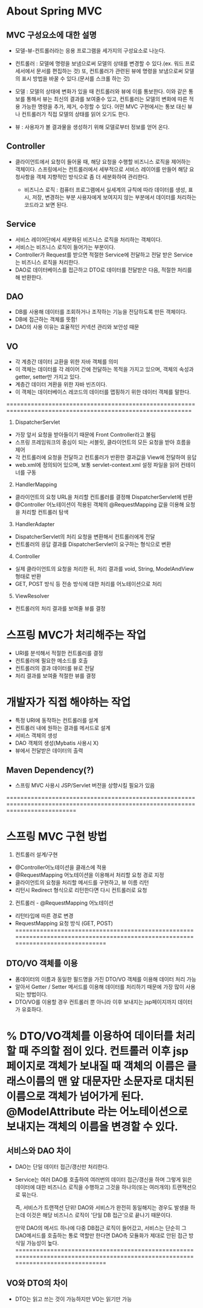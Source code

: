 # About Spring MVC

## MVC 구성요소에 대한 설명
 - 모델-뷰-컨트롤러라는 응용 프로그램을 세가지의 구성요소로 나눈다.
 
  - 컨트롤러 : 모델에 명령을 보냄으로써 모델의 상태를 변경할 수 있다.(ex. 워드 프로세서에서 문서를 편집하는 것) 
  	또, 컨트롤러가 관련된 뷰에 명령을 보냄으로써 모델의 표시 방법을 바꿀 수 있다.(문서를 스크롤 하는 것)
  
  - 모델 : 모델의 상태에 변화가 있을 때 컨트롤러와 뷰에 이를 통보한다. 이와 같은 통보를 통해서 뷰는 최신의 결과를 보여줄수 있고,
  		  컨트롤러는 모델의 변화에 따른 적용 가능한 명령을 추가, 제거, 수정할 수 있다.
  		  어떤 MVC 구현에서는 통보 대신 뷰나 컨트롤러가 직접 모델의 상태를 읽어 오기도 한다.
  		  
  - 뷰 : 사용자가 볼 결과물을 생성하기 위해 모델로부터 정보를 얻어 온다.
  
## Controller
 - 클라이언트에서 요청이 들어올 때, 해당 요청을 수행할 비즈니스 로직을 제어하는 객체이다.
   스프링에서는 컨트롤러에서 세부적으로 서비스 레이어를 만들어 해당 요청사항을 객체 지향적인 방식으로 좀 더 세분화하여 관리한다.
   
   * 비즈니스 로직 : 컴퓨터 프로그램에서 실세계의 규칙에 따라 데이터를 생성, 표시, 저장, 변경하는 부분
   				 사용자에게 보여지지 않는 부분에서 데이터를 처리하는 코드라고 보면 된다.

## Service
 - 서비스 레이어단에서 세분화된 비즈니스 로직을 처리하는 객체이다.
 - 서비스는 비즈니스 로직이 들어가는 부분이다.
 - Controller가 Request를 받으면 적절한 Service에 전달하고 전달 받은 Service는 비즈니스 로직을 처리한다.
 - DAO로 데이터베이스를 접근하고 DTO로 데이터를 전달받은 다음, 적절한 처리를 해 반환한다.
 
## DAO
 - DB를 사용해 데이터를 조회하거나 조작하는 기능을 전담하도록 만든 객체이다.
 - DB에 접근하는 객체를 뜻함!
 - DAO의 사용 이유는 효율적인 커넥션 관리와 보안성 때문

## VO
 - 각 계층간 데이터 교환을 위한 자바 객체를 의미
 - 이 객체는 데이터를 각 레이어 간에 전달하는 목적을 가지고 있으며, 객체의 속성과 getter, setter만 가지고 있다.
 - 계층간 데이터 겨환을 위한 자바 빈즈이다.
 - 이 객체는 데이터베이스 레코드의 데이터를 맵핑하기 위한 데이터 객체를 말한다.
 
 
 
 
===========================================================================================================
1) DispatcherServlet
 - 가장 앞서 요청을 받아들이기 때문에 Front Controller라고 불림
 - 스프링 프레임워크의 중심이 되는 서블릿, 클라이언트의 모든 요청을 받아 흐름을 제어
 - 각 컨트롤러에 요청을 전달하고 컨트롤러가 반환한 결과값을 View에 전달하여 응답
 - web.xml에 정의되어 있으며, 보통 servlet-context.xml 설정 파일을 읽어 컨테이너를 구동

2) HandlerMapping
 - 클라이언트의 요청 URL을 처리할 컨트롤러를 결정해 DispatcherServlet에 반환
 - @Controller 어노테이션이 적용된 객체의 @RequestMapping 값을 이용해 요청을 처리할 컨트롤러 탐색

3) HandlerAdapter
 - DispatcherServlet의 처리 요청을 변환해서 컨트롤러에게 전달
 - 컨트롤러의 응답 결과를 DispatcherServlet이 요구하는 형식으로 변환

4) Controller
 - 실제 클라이언트의 요청을 처리한 뒤, 처리 결과를 void, String, ModelAndView 형태로 반환
 - GET, POST 방식 등 전송 방식에 대한 처리를 어노테이션으로 처리

5) ViewResolver
 - 컨트롤러의 처리 결과를 보여줄 뷰를 결정

# 스프링 MVC가 처리해주는 작업
 - URI를 분석해서 적절한 컨트롤러를 결정
 - 컨트롤러에 필요한 메소드를 호출
 - 컨트롤러의 결과 데이터를 뷰로 전달
 - 처리 결과를 보여줄 적절한 뷰를 결정
 
# 개발자가 직접 해야하는 작업
 - 특정 URI에 동작하는 컨트롤러를 설계
 - 컨트롤러 내에 원하는 결과를 메서드로 설계
 - 서비스 객체의 생성
 - DAO 객체의 생성(Mybatis 사용시 X)
 - 뷰에서 전달받은 데이터의 출력

## Maven Dependency(?)
 - 스프링 MVC 사용시 JSP/Servlet 버전을 상향시킬 필요가 있음
 
================================================================================================================================
# 스프링 MVC 구현 방법

1) 컨트롤러 설계/구현
 - @Controller어노테이션을 클래스에 적용
 - @RequestMapping 어노테이션을 이용해서 처리할 요청 경로 지정
 - 클라이언트의 요청을 처리할 메서드를 구현하고, 뷰 이름 리턴
 - 리턴시 Redirect 형식으로 리턴한다면 다시 컨트롤러로 요청
 
2) 컨트롤러 - @RequestMapping 어노테이션
 - 리턴타입에 따른 경로 변경
 - RequestMapping 요청 방식 (GET, POST)
================================================================================================================================

## DTO/VO 객체를 이용
 - 폼데이터의 이름과 동일한 필드명을 가진 DTO/VO 객체를 이용해 데이터 처리 가능
 - 알아서 Getter / Setter 메서드를 이용해 데이터를 처리하기 때문에 가장 많이 사용되는 방법이다.
 - DTO/VO를 이용할 경우 컨트롤러 뿐 아니라 이후 보내지는 jsp페이지까지 데이터가 유효하다.
 
 % DTO/VO객체를 이용하여 데이터를 처리할 때 주의할 점이 있다.
 컨트롤러 이후 jsp 페이지로 객체가 보내질 때 객체의 이름은 클래스이름의 맨 앞 대문자만 소문자로 대치된 이름으로
 객체가 넘어가게 된다. @ModelAttribute 라는 어노테이션으로 보내지는 객체의 이름을 변경할 수 있다.
================================================================================================================================
## 서비스와 DAO 차이
 - DAO는 단일 데이터 접근/갱신만 처리한다.
 - Service는 여러 DAO를 호출하여 여러번의 데이터 접근/갱신을 하며 그렇게 읽은 데이터에 대한 비즈니스 로직을 수행하고
   그것을 하나의(또는 여러개의) 트랜잭션으로 묶는다.
   
   즉, 서비스가 트랜잭션 단위!
   DAO와 서비스가 완전히 동일해지는 경우도 발생을 하는데 이것은 해당 비즈니스 로직이 '단일 DB 접근'으로 끝나기 때문이다.
   
   만약 DAO의 메서드 하나에 다중 DB접근 로직이 들어갔고, 서비스는 단순히 그 DAO메서드를 호출하는 통로 역할만 한다면
   DAO측 모듈화가 제대로 안된 접근 방식일 가능성이 높다.
================================================================================================================================

## VO와 DTO의 차이
 - DTO는 읽고 쓰는 것이 가능하지만 VO는 읽기만 가능 


